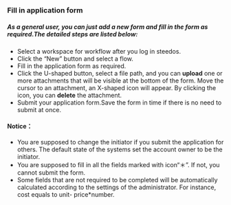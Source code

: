 ### Fill in application form

##### As a general user, you can just add a new form and fill in the form as required.The detailed steps are listed below:

- Select a workspace for workflow after you log in steedos.
- Click the “New” button and select a flow.
- Fill in the application form as required.
- Click the U-shaped button, select a file path, and you can **upload** one or more attachments that will be visible at the bottom of the form. Move the cursor to an attachment, an X-shaped icon will appear. By clicking the icon, you can **delete** the attachment.
- Submit your application form.Save the form in time if there is no need to submit at once.


#### Notice：
- You are supposed to change the initiator if you submit the application for others. The default state of the systems set the account owner to be the initiator.
- You are supposed to fill in all the fields marked with icon“＊”. If not, you cannot submit the form.
- Some fields that are not required to be completed will be automatically calculated according to the settings of the administrator. For instance, cost equals to unit- price*number.
